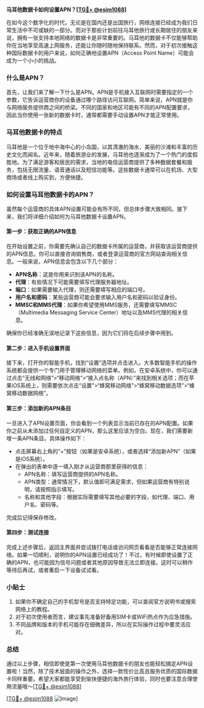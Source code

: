 **马耳他数据卡如何设置APN？[[TG💪+ @esim1088](https://t.me/s/esim1088)]**

在如今这个数字化的时代，无论是在国内还是出国旅行，网络连接已经成为我们日常生活中不可或缺的一部分。而对于那些计划前往马耳他旅行或长期居住的朋友来说，拥有一张支持本地网络的数据卡是非常重要的。马耳他的数据卡不仅能够帮助你在当地享受高速上网服务，还能让你随时随地保持联系。然而，对于初次接触这种国际数据卡的用户来说，如何正确地设置APN（Access Point Name）可能会成为一个小小的挑战。

### 什么是APN？

首先，让我们来了解一下什么是APN。APN是手机接入互联网时需要指定的一个参数，它告诉运营商你的设备通过哪个路径访问互联网。简单来说，APN就是你与网络服务提供商之间的桥梁。不同的国家和地区可能有不同的APN配置要求，因此当你使用一张新的数据卡时，通常都需要手动设置APN才能正常使用。

### 马耳他数据卡的特点

马耳他是一个位于地中海中心的小岛国，以其清澈的海水、美丽的沙滩和丰富的历史文化而闻名。近年来，随着旅游业的发展，马耳他也逐渐成为了一个热门的度假胜地。为了满足游客和居民的需求，当地的电信运营商提供了多种数据套餐和服务，包括无限流量、语音通话以及短信功能等。这些数据卡通常可以在机场、大型商场或者线上购买到，方便快捷。

### 如何设置马耳他数据卡的APN？

虽然每个运营商的具体APN设置可能会有所不同，但总体步骤大致相同。接下来，我们将详细介绍如何为马耳他数据卡设置APN。

#### 第一步：获取正确的APN信息

在开始设置之前，你需要先确认自己的数据卡所属的运营商，并获取该运营商提供的APN信息。你可以直接咨询销售商，或者登录运营商的官方网站查询相关信息。一般来说，APN信息会包含以下几个部分：

- **APN名称**：这是你用来识别该APN的名称。
- **代理**：有些情况下可能需要填写代理服务器地址。
- **端口**：如果需要输入代理，则还需要填写相应的端口号。
- **用户名和密码**：某些运营商可能会要求输入用户名和密码以验证身份。
- **MMSC和MMS代理**：如果你希望使用MMS服务，还需要填写MMSC（Multimedia Messaging Service Center）地址以及MMS代理的相关信息。

确保你已经准确无误地记录下这些信息，因为它们将在后续步骤中用到。

#### 第二步：进入手机设置界面

接下来，打开你的智能手机，找到“设置”选项并点击进入。大多数智能手机的操作系统都会提供一个专门用于管理移动网络的菜单。例如，在安卓系统中，你可以通过点击“无线和网络”>“移动网络”>“接入点名称（APN）”来找到相关选项；而在苹果iOS系统上，则需要依次点击“设置”>“蜂窝移动网络”>“蜂窝移动数据选项”>“蜂窝移动数据网络”。

#### 第三步：添加新的APN条目

一旦进入了APN设置页面，你会看到一个列表显示当前已存在的APN配置。如果你之前从未添加过任何自定义的APN，那么这里应该为空白。现在，我们需要新增一条APN条目。具体操作如下：

- 点击屏幕右上角的“+”按钮（如果是安卓系统），或者选择“添加新APN”（如果是iOS系统）。
- 在弹出的表单中逐一填入刚才从运营商那里获得的信息：
  - APN名称：填写运营商提供的APN名称。
  - APN类型：通常情况下，默认值即可满足需求，但如果运营商有特别说明，请按照指示填写。
  - 名称和其他字段：根据实际需要填写其他必要的字段，如代理、端口、用户名、密码等。

完成后记得保存修改。

#### 第四步：测试连接

完成上述步骤后，返回主界面并尝试拨打电话或访问网页看看是否能够正常连接网络。如果一切顺利，说明你的APN设置已经成功了！不过，有时候即使设置了正确的APN，也可能因为信号问题或者其他原因导致无法立即连接。这时可以稍作等待后再试，或者重启一下设备试试看。

### 小贴士

1. 如果你不确定自己的手机型号是否支持特定功能，可以查阅官方说明书或搜索网络上的教程。
2. 对于初次使用者而言，建议事先准备好备用SIM卡或WiFi热点作为应急措施。
3. 不同品牌和版本的手机可能存在细微差异，所以在实际操作过程中要灵活应对。

### 总结

通过以上步骤，相信即使是第一次使用马耳他数据卡的朋友也能轻松搞定APN设置啦！当然，除了技术层面的操作之外，选择一款性价比高且服务优质的国际数据卡同样重要。希望大家都能享受到愉快便捷的海外旅行体验，同时也要注意合理使用流量哦～[[TG💪+ @esim1088](https://t.me/s/esim1088)]

[[TG💪+ @esim1088](https://t.me/s/esim1088) ![Image](https://i.postimg.cc/4NQfJmqS/Snipaste-2025-05-13-00-14-12.png)]